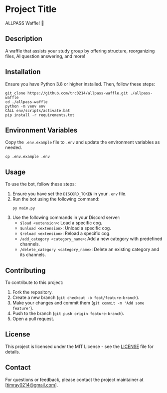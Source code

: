 # Project Title
ALLPASS Waffle! 🧇

## Description
A waffle that assists your study group by offering structure, reorganizing files, AI question answering, and more!

## Installation
Ensure you have Python 3.8 or higher installed. Then, follow these steps:
```
git clone https://github.com/trc0214/allpass-waffle.git ./allpass-waffle
cd ./allpass-waffle
python -m venv env
CALL env/scripts/activate.bat
pip install -r requirements.txt
```

## Environment Variables
Copy the `.env.example` file to `.env` and update the environment variables as needed.
```
cp .env.example .env
```

## Usage
To use the bot, follow these steps:
1. Ensure you have set the `DISCORD_TOKEN` in your `.env` file.
2. Run the bot using the following command:
    ```
    py main.py
    ```
3. Use the following commands in your Discord server:
    - `$load <extension>`: Load a specific cog.
    - `$unload <extension>`: Unload a specific cog.
    - `$reload <extension>`: Reload a specific cog.
    - `/add_category <category_name>`: Add a new category with predefined channels.
    - `/delete_category <category_name>`: Delete an existing category and its channels.

## Contributing
To contribute to this project:
1. Fork the repository.
2. Create a new branch (`git checkout -b feat/feature-branch`).
3. Make your changes and commit them (`git commit -m 'Add some feature'`).
4. Push to the branch (`git push origin feature-branch`).
5. Open a pull request.

## License
This project is licensed under the MIT License - see the [LICENSE](LICENSE) file for details.

## Contact
For questions or feedback, please contact the project maintainer at [timray0214@gmail.com].

